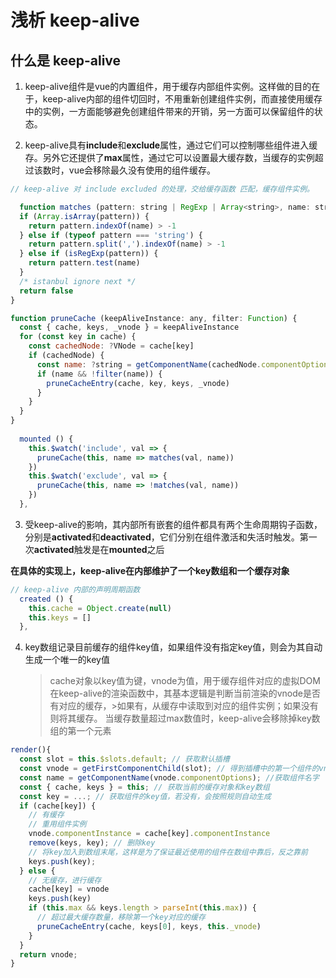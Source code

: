 # 浅析 keep-alive

## 什么是 keep-alive

1. keep-alive组件是vue的内置组件，用于缓存内部组件实例。这样做的目的在于，keep-alive内部的组件切回时，不用重新创建组件实例，而直接使用缓存中的实例，一方面能够避免创建组件带来的开销，另一方面可以保留组件的状态。

2. keep-alive具有**include**和**exclude**属性，通过它们可以控制哪些组件进入缓存。另外它还提供了**max**属性，通过它可以设置最大缓存数，当缓存的实例超过该数时，vue会移除最久没有使用的组件缓存。
```js
// keep-alive 对 include excluded 的处理，交给缓存函数 匹配，缓存组件实例。

  function matches (pattern: string | RegExp | Array<string>, name: string): boolean {
  if (Array.isArray(pattern)) {
    return pattern.indexOf(name) > -1
  } else if (typeof pattern === 'string') {
    return pattern.split(',').indexOf(name) > -1
  } else if (isRegExp(pattern)) {
    return pattern.test(name)
  }
  /* istanbul ignore next */
  return false
}

function pruneCache (keepAliveInstance: any, filter: Function) {
  const { cache, keys, _vnode } = keepAliveInstance
  for (const key in cache) {
    const cachedNode: ?VNode = cache[key]
    if (cachedNode) {
      const name: ?string = getComponentName(cachedNode.componentOptions)
      if (name && !filter(name)) {
        pruneCacheEntry(cache, key, keys, _vnode)
      }
    }
  }
}
  
  mounted () {
    this.$watch('include', val => {
      pruneCache(this, name => matches(val, name))
    })
    this.$watch('exclude', val => {
      pruneCache(this, name => !matches(val, name))
    })
  },
```

3. 受keep-alive的影响，其内部所有嵌套的组件都具有两个生命周期钩子函数，分别是**activated**和**deactivated**，它们分别在组件激活和失活时触发。第一次**activated**触发是在**mounted**之后

**在具体的实现上，keep-alive在内部维护了一个key数组和一个缓存对象**

```js
// keep-alive 内部的声明周期函数
  created () {
    this.cache = Object.create(null)
    this.keys = []
  },
```

4. key数组记录目前缓存的组件key值，如果组件没有指定key值，则会为其自动生成一个唯一的key值
   >cache对象以key值为键，vnode为值，用于缓存组件对应的虚拟DOM
   >在keep-alive的渲染函数中，其基本逻辑是判断当前渲染的vnode是否有对应的缓存，>如果有，从缓存中读取到对应的组件实例；如果没有则将其缓存。
   >当缓存数量超过max数值时，keep-alive会移除掉key数组的第一个元素
   


```js
render(){
  const slot = this.$slots.default; // 获取默认插槽
  const vnode = getFirstComponentChild(slot); // 得到插槽中的第一个组件的vnode
  const name = getComponentName(vnode.componentOptions); //获取组件名字
  const { cache, keys } = this; // 获取当前的缓存对象和key数组
  const key = ...; // 获取组件的key值，若没有，会按照规则自动生成
  if (cache[key]) {
    // 有缓存
    // 重用组件实例
    vnode.componentInstance = cache[key].componentInstance
    remove(keys, key); // 删除key
    // 将key加入到数组末尾，这样是为了保证最近使用的组件在数组中靠后，反之靠前
    keys.push(key); 
  } else {
    // 无缓存，进行缓存
    cache[key] = vnode
    keys.push(key)
    if (this.max && keys.length > parseInt(this.max)) {
      // 超过最大缓存数量，移除第一个key对应的缓存
      pruneCacheEntry(cache, keys[0], keys, this._vnode)
    }
  }
  return vnode;
}
```


